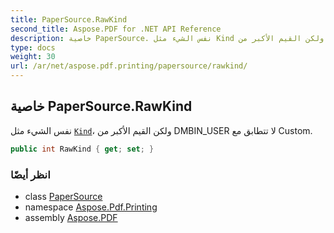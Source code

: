 ```yaml
---
title: PaperSource.RawKind
second_title: Aspose.PDF for .NET API Reference
description: خاصية PaperSource. نفس الشيء مثل Kind ولكن القيم الأكبر من DMBIN_USER لا تتطابق مع Custom
type: docs
weight: 30
url: /ar/net/aspose.pdf.printing/papersource/rawkind/
---
```

## خاصية PaperSource.RawKind

نفس الشيء مثل [`Kind`](../kind/)، ولكن القيم الأكبر من DMBIN_USER لا تتطابق مع Custom.

```csharp
public int RawKind { get; set; }
```

### انظر أيضًا

* class [PaperSource](../)
* namespace [Aspose.Pdf.Printing](../../../aspose.pdf.printing/)
* assembly [Aspose.PDF](../../../)